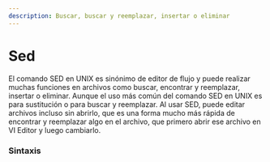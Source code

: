 ```yaml
---
description: Buscar, buscar y reemplazar, insertar o eliminar
---
```


# Sed

El comando SED en UNIX es sinónimo de editor de flujo y puede realizar muchas funciones en archivos como buscar, encontrar y reemplazar, insertar o eliminar. Aunque el uso más común del comando SED en UNIX es para sustitución o para buscar y reemplazar. Al usar SED, puede editar archivos incluso sin abrirlo, que es una forma mucho más rápida de encontrar y reemplazar algo en el archivo, que primero abrir ese archivo en VI Editor y luego cambiarlo.

### Sintaxis
